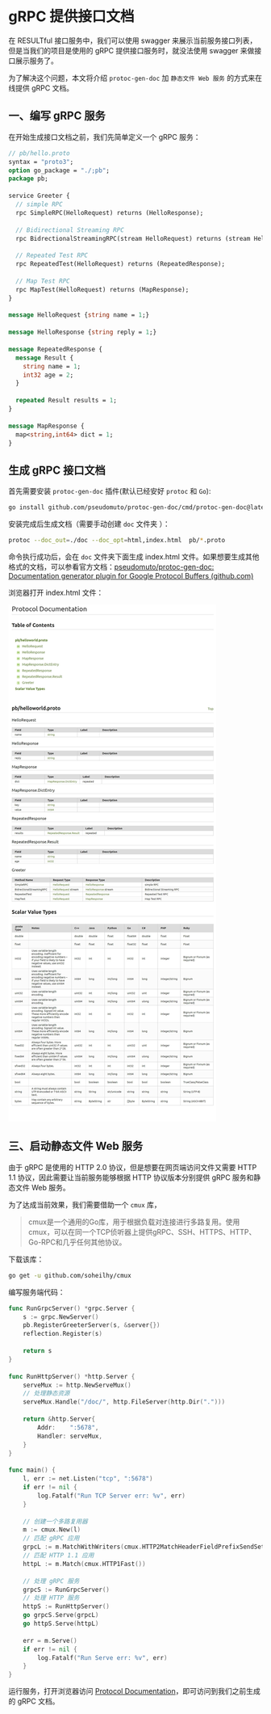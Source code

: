 # gRPC 提供接口文档

在 RESULTful 接口服务中，我们可以使用 swagger 来展示当前服务接口列表，但是当我们的项目是使用的 gRPC 提供接口服务时，就没法使用 swagger 来做接口展示服务了。

为了解决这个问题，本文将介绍 `protoc-gen-doc` 加 `静态文件 Web 服务` 的方式来在线提供 gRPC 文档。

## 一、编写 gRPC 服务

在开始生成接口文档之前，我们先简单定义一个 gRPC 服务：

```protobuf
// pb/hello.proto
syntax = "proto3";
option go_package = "./;pb";
package pb;

service Greeter {
  // simple RPC
  rpc SimpleRPC(HelloRequest) returns (HelloResponse);

  // Bidirectional Streaming RPC
  rpc BidrectionalStreamingRPC(stream HelloRequest) returns (stream HelloResponse);

  // Repeated Test RPC
  rpc RepeatedTest(HelloRequest) returns (RepeatedResponse);

  // Map Test RPC
  rpc MapTest(HelloRequest) returns (MapResponse);
}

message HelloRequest {string name = 1;}

message HelloResponse {string reply = 1;}

message RepeatedResponse {
  message Result {
    string name = 1;
    int32 age = 2;
  }

  repeated Result results = 1;
}

message MapResponse {
  map<string,int64> dict = 1;
}
```



## 生成 gRPC 接口文档

首先需要安装 `protoc-gen-doc` 插件(默认已经安好 `protoc` 和 `Go`):

```bash
go install github.com/pseudomuto/protoc-gen-doc/cmd/protoc-gen-doc@latest
```

安装完成后生成文档（需要手动创建 `doc` 文件夹 ）：

```bash
protoc --doc_out=./doc --doc_opt=html,index.html  pb/*.proto
```

命令执行成功后，会在 `doc` 文件夹下面生成 index.html 文件。如果想要生成其他格式的文档，可以参看官方文档：[pseudomuto/protoc-gen-doc: Documentation generator plugin for Google Protocol Buffers (github.com)](https://github.com/pseudomuto/protoc-gen-doc#output-example)

浏览器打开 index.html 文件：

![image.png](https://raw.githubusercontent.com/wlynxg/pic/main/2025/06/01/20250601-183308.png)


## 三、启动静态文件 Web 服务

由于 gRPC 是使用的 HTTP 2.0 协议，但是想要在网页端访问文件又需要 HTTP 1.1 协议，因此需要让当前服务能够根据 HTTP 协议版本分别提供 gRPC 服务和静态文件 Web 服务。

为了达成当前效果，我们需要借助一个 `cmux` 库，

> cmux是一个通用的Go库，用于根据负载对连接进行多路复用。使用cmux，可以在同一个TCP侦听器上提供gRPC、SSH、HTTPS、HTTP、Go-RPC和几乎任何其他协议。

下载该库：

```bash
go get -u github.com/soheilhy/cmux
```

编写服务端代码：

```go
func RunGrpcServer() *grpc.Server {
	s := grpc.NewServer()
	pb.RegisterGreeterServer(s, &server{})
	reflection.Register(s)

	return s
}

func RunHttpServer() *http.Server {
	serveMux := http.NewServeMux()
	// 处理静态资源
	serveMux.Handle("/doc/", http.FileServer(http.Dir(".")))

	return &http.Server{
		Addr:    ":5678",
		Handler: serveMux,
	}
}

func main() {
	l, err := net.Listen("tcp", ":5678")
	if err != nil {
		log.Fatalf("Run TCP Server err: %v", err)
	}
	
    // 创建一个多路复用器
	m := cmux.New(l)
    // 匹配 gRPC 应用
	grpcL := m.MatchWithWriters(cmux.HTTP2MatchHeaderFieldPrefixSendSettings("content-type", "application/grpc"))
	// 匹配 HTTP 1.1 应用
    httpL := m.Match(cmux.HTTP1Fast())

    // 处理 gRPC 服务
	grpcS := RunGrpcServer()
    // 处理 HTTP 服务
	httpS := RunHttpServer()
	go grpcS.Serve(grpcL)
	go httpS.Serve(httpL)

	err = m.Serve()
	if err != nil {
		log.Fatalf("Run Serve err: %v", err)
	}
}
```

运行服务，打开浏览器访问 [Protocol Documentation](http://127.0.0.1:5678/doc/index.html)，即可访问到我们之前生成的 gRPC 文档。
